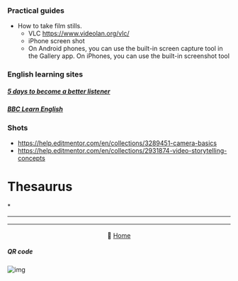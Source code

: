 

### Practical guides

-   How to take film stills.
    -   VLC <https://www.videolan.org/vlc/>
    -   iPhone screen shot
    -   On Android phones, you can use the built-in screen capture tool in the Gallery app. On iPhones, you can use the built-in screenshot tool


### English learning sites


##### [5 days to become a better listener](https://www.bbc.co.uk/learningenglish/english/features/themed_weeks/ep-201005)


##### [BBC Learn English](https://www.bbc.co.uk/learningenglish)


### Shots

-   <https://help.editmentor.com/en/collections/3289451-camera-basics>
-   <https://help.editmentor.com/en/collections/2931874-video-storytelling-concepts>


# Thesaurus

\*

---

<div style="text-align: center" class="HTML" id="org304ed81">
<table border="2" cellspacing="0" cellpadding="6" rules="groups" frame="hsides">


<tbody>
<tr>
</tr>
</tbody>
</table>

<p>
🔗 <a href="https://sendagirich.github.io/asuka/vl_index.html">Home</a>
</p>

</div>


##### QR code

![img](https://sendagirich.github.io/asuka/assets/vl_index.png)

